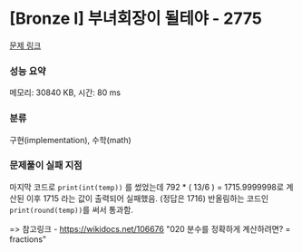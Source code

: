 # [Bronze I] 부녀회장이 될테야 - 2775 

[문제 링크](https://www.acmicpc.net/problem/2775) 

### 성능 요약

메모리: 30840 KB, 시간: 80 ms

### 분류

구현(implementation), 수학(math)


### 문제풀이 실패 지점

 마지막 코드로 `print(int(temp))` 를 썼었는데 792 * ( 13/6 ) = 1715.9999998로 계산된 이후 1715 라는 값이 출력되어 실패했음. (정답은 1716)
 반올림하는 코드인 `print(round(temp))`를 써서 통과함.
 
 => 참고링크 - https://wikidocs.net/106676 "020 분수를 정확하게 계산하려면? = fractions" 
 
